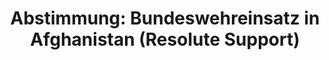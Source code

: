 ---
abstimmung:
  abstimmung: 1
  bundestagssitzung: 146
  datum: 17. Dezember 2015
  legislaturperiode: 18
categories:
- Bundeswehr
- Ausland
data:
- title: Abstimmungsergebnis 20151217_1-data.pdf
  url: /res/abstimmungsliste/20151217_1-data.pdf
- title: Abstimmungsergebnis 20151217_1_xls-data.csv
  url: /res/abstimmungsliste/csv/20151217_1_xls-data.csv
documents:
- local: /res/abstimmungsdaten/018-146-01/1806743.pdf
  title: Drucksache 18/06743.pdf
  url: http://dip21.bundestag.de/dip21/btd/18/067/1806743.pdf
- local: /res/abstimmungsdaten/018-146-01/1806946.pdf
  title: Drucksache 18/06946.pdf
  url: http://dip21.bundestag.de/dip21/btd/18/069/1806946.pdf
ergebnis:
  cdu/csu:
    enthaltung: 1
    gesamt: 310
    ja: 299
    nein: 1
    nichtabgegeben: 9
    ungueltig: 0
  die.linke:
    enthaltung: 0
    gesamt: 64
    ja: 0
    nein: 63
    nichtabgegeben: 1
    ungueltig: 0
  file: 20151217_1_xls-data.csv
  gruenen:
    enthaltung: 8
    gesamt: 63
    ja: 19
    nein: 31
    nichtabgegeben: 5
    ungueltig: 0
  spd:
    enthaltung: 1
    gesamt: 193
    ja: 162
    nein: 17
    nichtabgegeben: 13
    ungueltig: 0
layout: abstimmung
links:
- title: https://www.bundestag.de/parlament/plenum/abstimmung/abstimmung?id=380
  url: https://www.bundestag.de/parlament/plenum/abstimmung/abstimmung?id=380
- title: http://www.abgeordnetenwatch.de/verlaengerung_des_afghanistan_einsatzes_der_bundeswehr-1105-780.html
  url: http://www.abgeordnetenwatch.de/verlaengerung_des_afghanistan_einsatzes_der_bundeswehr-1105-780.html
preview: 'Deutscher Bundestag


  146. Sitzung des Deutschen Bundestages

  am Donnerstag, 17.Dezember 2015


  Endgültiges Ergebnis der Namentlichen Abstimmung Nr. 1


  Beschlussempfehlung des Auswärtigen Ausschusses (3. Ausschuss) zu dem Antrag der

  Bundesregierung

  Fortsetzung der Beteiligung bewaffneter deutscher Streitkräfte am NATO-geführten
  Einsatz

  Resolute Support für die Ausbildung, Beratung und Unterstützung der afghanischen

  nationalen Verteidigungs- und Sicherheitskräfte in Afghanistan

  - Drucksache 18/6743 und 18/6946 -


  Abgegebene Stimmen insgesamt:


  602


  Nicht abgegebene Stimmen:

  Ja-Stimmen:


  28

  480


  Nein-Stimmen:


  112


  Enthaltungen:


  10


  Ungültige:


  Berlin, den 17.12.2015


  0


  Beginn: 11:26

  Ende: 11:29

  '
tags:
- Ausbildung
- NATO
- Resolute Support
- Afghanistan
title: 'Abstimmung: Bundeswehreinsatz in Afghanistan (Resolute Support)'
---